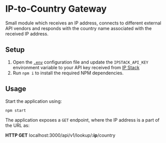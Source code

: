 # IP-to-Country Gateway
Small module which receives an IP address, connects to different external API vendors and responds with the country name associated with the received IP address.

## Setup
1. Open the [`.env`](.env) configuration file and update the `IPSTACK_API_KEY` environment variable to your API key received from [IP Stack](https://ipstack.com/product)
2. Run `npm i` to install the required NPM dependencies.

## Usage
Start the application using:
```sh
npm start
```

The application exposes a `GET` endpoint, where the IP address is a part of the URL as:

**HTTP GET** localhost:3000/api/v1/lookup/**:ip**/country


